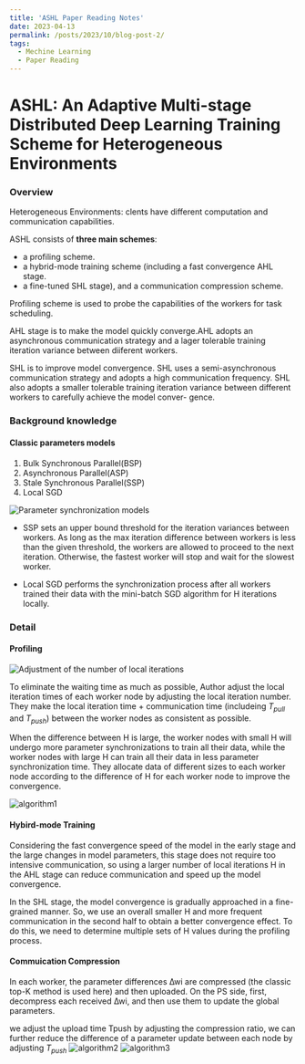 ```yaml
---
title: 'ASHL Paper Reading Notes'
date: 2023-04-13
permalink: /posts/2023/10/blog-post-2/
tags:
  - Mechine Learning
  - Paper Reading
---
```


# ASHL: An Adaptive Multi-stage Distributed Deep Learning Training Scheme for Heterogeneous Environments

### Overview

Heterogeneous Environments: clents have different computation and communication capabilities.

ASHL consists of **three main schemes**: 
- a profiling scheme.
- a hybrid-mode training scheme (including a fast convergence AHL stage. 
- a fine-tuned SHL stage), and a communication compression scheme.

Profiling scheme is used to probe the capabilities of the workers for task scheduling.

AHL stage is to make the model quickly converge.AHL adopts an asynchronous communication strategy and a lager tolerable training iteration variance between diiferent workers.

SHL is to improve model convergence. SHL uses a semi-asynchronous communication strategy and adopts a high communication frequency. SHL also adopts a smaller tolerable training iteration variance between different workers to carefully achieve the model conver- gence.

### Background knowledge

#### Classic parameters models
1. Bulk Synchronous Parallel(BSP)
2. Asynchronous Parallel(ASP)
3. Stale Synchronous Parallel(SSP)
4. Local SGD

![Parameter synchronization models](/images/posts/paper%20reading/2023-10-05-blog-1/Parameter%20synchronization%20models.png)


- SSP sets an upper bound threshold for the iteration variances between workers. As long as the max iteration difference between workers is less than the given threshold, the workers are allowed to proceed to the next iteration. Otherwise, the fastest worker will stop and wait for the slowest worker.

- Local SGD performs the synchronization process after all workers trained their data with the mini-batch SGD algorithm for H iterations locally.

### Detail
#### Profiling
![Adjustment of the number of local iterations](/images/posts/paper%20reading/2023-10-05-blog-1/Adjustment%20of%20the%20number%20of%20local%20iterations.png)

To eliminate the waiting time as much as possible, Author adjust the local iteration times of each worker node by adjusting the local iteration number. They make the local iteration time + communication time (includeing $T_{pull}$ and $T_{push}$) between the worker nodes as consistent as possible.

When the difference between H is large, the worker nodes with small H will undergo more parameter synchronizations to train all their data, while the worker nodes with large H can train all their data in less parameter synchronization time. They allocate data of different sizes to each worker node according to the difference of H for each worker node to improve the convergence.

![algorithm1](/images/posts/paper%20reading/2023-10-05-blog-1/algorithm1.png)

#### Hybird-mode Training

Considering the fast convergence speed of the model in the early stage and the large changes in model parameters, this stage does not require too intensive communication, so using a larger number of local iterations H in the AHL stage can reduce communication and speed up the model convergence. 

In the SHL stage, the model convergence is gradually approached in a fine-grained manner. So, we use an overall smaller H and more frequent communication in the second half to obtain a better convergence effect. To do this, we need to determine multiple sets of H values during the profiling process.

#### Commuication Compression
In each worker, the parameter differences ∆wi are compressed (the classic top-K method is used here) and then uploaded. On the PS side, first, decompress each received ∆wi, and then use them to update the global parameters.


we adjust the upload time Tpush by adjusting the compression ratio, we can further reduce the difference of a parameter update between each node by adjusting $T_{push}$
![algorithm2](/images/posts/paper%20reading/2023-10-05-blog-1/algorithm2.png)
![algorithm3](/images/posts/paper%20reading/2023-10-05-blog-1/algorithm3.png)